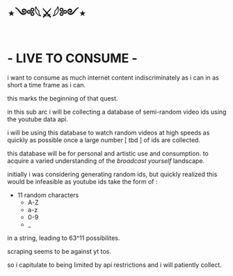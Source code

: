 # ⋆༺𓆩⚔𓆪༻⋆
# - LIVE TO CONSUME -
i want to consume as much internet content indiscriminately as i can in as short a time frame as i can.

this marks the beginning of that quest.

in this sub arc i will be collecting a database of semi-random video ids using the youtube data api.

i will be using this database to watch random videos at high speeds as quickly as possible once a large number [ tbd ]  of ids are collected.

this database will be for personal and artistic use and consumption. to acquire a varied understanding of the *broadcast yourself* landscape.

initially i was considering generating random ids, but quickly realized this would be infeasible as youtube ids take the form of :
- 11 random characters
    - A-Z
    - a-z
    - 0-9
    - _

in a string, leading to 63^11 possibilites.

scraping seems to be against yt tos.

so i capitulate to being limited by api restrictions and i will patiently collect.
